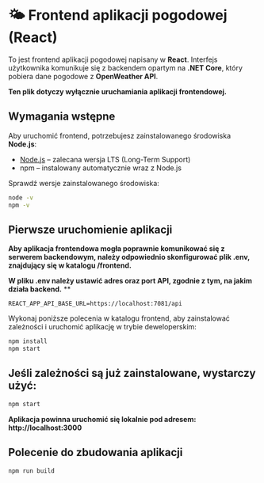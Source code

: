 # 🌤️ Frontend aplikacji pogodowej (React)

To jest frontend aplikacji pogodowej napisany w **React**. Interfejs użytkownika komunikuje się z backendem opartym na **.NET Core**, który pobiera dane pogodowe z **OpenWeather API**.

**Ten plik dotyczy wyłącznie uruchamiania aplikacji frontendowej.**

## Wymagania wstępne

Aby uruchomić frontend, potrzebujesz zainstalowanego środowiska **Node.js**:

- [Node.js](https://nodejs.org/) – zalecana wersja LTS (Long-Term Support)
- npm – instalowany automatycznie wraz z Node.js

Sprawdź wersje zainstalowanego środowiska:

```bash
node -v
npm -v
```

 ## Pierwsze uruchomienie aplikacji

 **Aby aplikacja frontendowa mogła poprawnie komunikować się z serwerem backendowym, należy odpowiednio skonfigurować plik .env, znajdujący się w katalogu /frontend.**

**W pliku .env należy ustawić adres oraz port API, zgodnie z tym, na jakim działa backend.**
**
 ```env
 REACT_APP_API_BASE_URL=https://localhost:7081/api
 ```
 
Wykonaj poniższe polecenia w katalogu frontend, aby zainstalować zależności i uruchomić aplikację w trybie deweloperskim:

```bash
npm install
npm start
```

## Jeśli zależności są już zainstalowane, wystarczy użyć:

```bash
npm start
```
**Aplikacja powinna uruchomić się lokalnie pod adresem: http://localhost:3000**


## Polecenie do zbudowania aplikacji

```bash
npm run build
```
